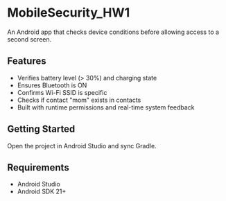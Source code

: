 # MobileSecurity_HW1

An Android app that checks device conditions before allowing access to a second screen.

## Features
- Verifies battery level (> 30%) and charging state
- Ensures Bluetooth is ON
- Confirms Wi-Fi SSID is specific
- Checks if contact "mom" exists in contacts
- Built with runtime permissions and real-time system feedback

## Getting Started
Open the project in Android Studio and sync Gradle.

## Requirements
- Android Studio
- Android SDK 21+
